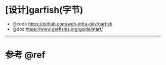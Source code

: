 # [设计]garfish(字节)

- @code https://github.com/web-infra-dev/garfish
- @doc https://www.garfishjs.org/guide/start/

---

# 参考 @ref